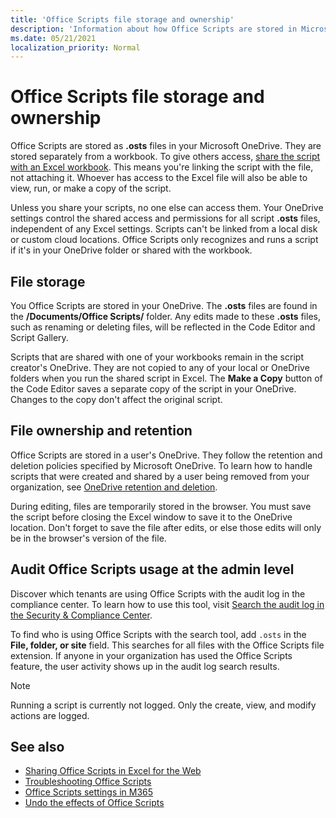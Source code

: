 ```yaml
---
title: 'Office Scripts file storage and ownership'
description: 'Information about how Office Scripts are stored in Microsoft OneDrive and transferred between owners.'
ms.date: 05/21/2021
localization_priority: Normal
---
```


# Office Scripts file storage and ownership

Office Scripts are stored as **.osts** files in your Microsoft OneDrive. They are stored separately from a workbook. To give others access, [share the script with an Excel workbook](excel.md#sharing-scripts). This means you're linking the script with the file, not attaching it. Whoever has access to the Excel file will also be able to view, run, or make a copy of the script.

Unless you share your scripts, no one else can access them. Your OneDrive settings control the shared access and permissions for all script **.osts** files, independent of any Excel settings. Scripts can't be linked from a local disk or custom cloud locations. Office Scripts only recognizes and runs a script if it's in your OneDrive folder or shared with the workbook.

## File storage

You Office Scripts are stored in your OneDrive. The **.osts** files are found in the **/Documents/Office Scripts/** folder. Any edits made to these **.osts** files, such as renaming or deleting files, will be reflected in the Code Editor and Script Gallery.

Scripts that are shared with one of your workbooks remain in the script creator's OneDrive. They are not copied to any of your local or OneDrive folders when you run the shared script in Excel. The **Make a Copy** button of the Code Editor saves a separate copy of the script in your OneDrive. Changes to the copy don't affect the original script.

## File ownership and retention

Office Scripts are stored in a user's OneDrive. They follow the retention and deletion policies specified by Microsoft OneDrive. To learn how to handle scripts that were created and shared by a user being removed from your organization, see [OneDrive retention and deletion](/onedrive/retention-and-deletion).

During editing, files are temporarily stored in the browser. You must save the script before closing the Excel window to save it to the OneDrive location. Don't forget to save the file after edits, or else those edits will only be in the browser's version of the file.

## Audit Office Scripts usage at the admin level

Discover which tenants are using Office Scripts with the audit log in the compliance center. To learn how to use this tool, visit [Search the audit log in the Security & Compliance Center](/microsoft-365/compliance/search-the-audit-log-in-security-and-compliance?view=o365-worldwide#search-the-audit-log).

To find who is using Office Scripts with the search tool, add `.osts` in the **File, folder, or site** field. This searches for all files with the Office Scripts file extension. If anyone in your organization has used the Office Scripts feature, the user activity shows up in the audit log search results.

> [!NOTE]
> Running a script is currently not logged. Only the create, view, and modify actions are logged.

## See also

- [Sharing Office Scripts in Excel for the Web](https://support.microsoft.com/office/sharing-office-scripts-in-excel-for-the-web-226eddbc-3a44-4540-acfe-fccda3d1122b)
- [Troubleshooting Office Scripts](../testing/troubleshooting.md)
- [Office Scripts settings in M365](https://support.office.com/article/office-scripts-settings-in-m365-19d3c51a-6ca2-40ab-978d-60fa49554dcf)
- [Undo the effects of Office Scripts](../testing/undo.md)
